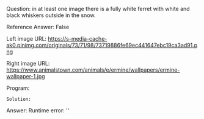 Question: in at least one image there is a fully white ferret with white and black whiskers outside in the snow.

Reference Answer: False

Left image URL: https://s-media-cache-ak0.pinimg.com/originals/73/71/98/73719886fe69ec441647ebc19ca3ad91.png

Right image URL: https://www.animalstown.com/animals/e/ermine/wallpapers/ermine-wallpaper-1.jpg

Program:

```
Solution:
```
Answer: Runtime error: ''


